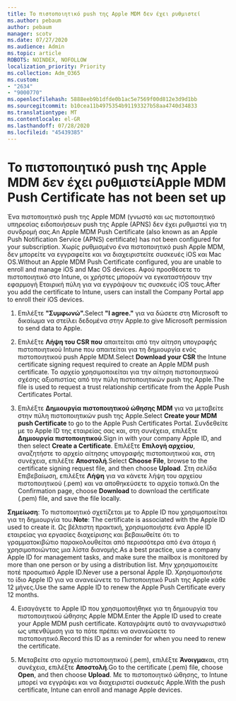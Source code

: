 ```yaml
---
title: Το πιστοποιητικό push της Apple MDM δεν έχει ρυθμιστεί
ms.author: pebaum
author: pebaum
manager: scotv
ms.date: 07/27/2020
ms.audience: Admin
ms.topic: article
ROBOTS: NOINDEX, NOFOLLOW
localization_priority: Priority
ms.collection: Adm_O365
ms.custom:
- "2634"
- "9000770"
ms.openlocfilehash: 5888eeb9b1dfde0b1ac5e7569f00d812e3d9d1bb
ms.sourcegitcommit: b10cea11b4975354b91193327b58aa4740d34833
ms.translationtype: MT
ms.contentlocale: el-GR
ms.lasthandoff: 07/28/2020
ms.locfileid: "45439385"
---
```

# <a name="apple-mdm-push-certificate-has-not-been-set-up"></a><span data-ttu-id="88d81-102">Το πιστοποιητικό push της Apple MDM δεν έχει ρυθμιστεί</span><span class="sxs-lookup"><span data-stu-id="88d81-102">Apple MDM Push Certificate has not been set up</span></span>

<span data-ttu-id="88d81-103">Ένα πιστοποιητικό push της Apple MDM (γνωστό και ως πιστοποιητικό υπηρεσίας ειδοποιήσεων push της Apple (APNS) δεν έχει ρυθμιστεί για τη συνδρομή σας.</span><span class="sxs-lookup"><span data-stu-id="88d81-103">An Apple MDM Push Certificate (also known as an Apple Push Notification Service (APNS) certificate) has not been configured for your subscription.</span></span> <span data-ttu-id="88d81-104">Χωρίς ρυθμισμένο ένα πιστοποιητικό push Apple MDM, δεν μπορείτε να εγγραφείτε και να διαχειριστείτε συσκευές iOS και Mac OS.</span><span class="sxs-lookup"><span data-stu-id="88d81-104">Without an Apple MDM Push Certificate configured, you are unable to enroll and manage iOS and Mac OS devices.</span></span> <span data-ttu-id="88d81-105">Αφού προσθέσετε το πιστοποιητικό στο Intune, οι χρήστες μπορούν να εγκαταστήσουν την εφαρμογή Εταιρική πύλη για να εγγράψουν τις συσκευές iOS τους.</span><span class="sxs-lookup"><span data-stu-id="88d81-105">After you add the certificate to Intune, users can install the Company Portal app to enroll their iOS devices.</span></span>

1. <span data-ttu-id="88d81-106">Επιλέξτε **"Συμφωνώ".**</span><span class="sxs-lookup"><span data-stu-id="88d81-106">Select **"I agree."**</span></span> <span data-ttu-id="88d81-107">για να δώσετε στη Microsoft το δικαίωμα να στείλει δεδομένα στην Apple.</span><span class="sxs-lookup"><span data-stu-id="88d81-107">to give Microsoft permission to send data to Apple.</span></span>

2. <span data-ttu-id="88d81-108">Επιλέξτε **Λήψη του CSR που** απαιτείται από την αίτηση υπογραφής πιστοποιητικού Intune που απαιτείται για τη δημιουργία ενός πιστοποιητικού push Apple MDM.</span><span class="sxs-lookup"><span data-stu-id="88d81-108">Select **Download your CSR** the Intune certificate signing request required to create an Apple MDM push certificate.</span></span> <span data-ttu-id="88d81-109">Το αρχείο χρησιμοποιείται για την αίτηση πιστοποιητικού σχέσης αξιοπιστίας από την πύλη πιστοποιητικών push της Apple.</span><span class="sxs-lookup"><span data-stu-id="88d81-109">The file is used to request a trust relationship certificate from the Apple Push Certificates Portal.</span></span>

3. <span data-ttu-id="88d81-110">Επιλέξτε **Δημιουργία πιστοποιητικού ώθησης MDM** για να μεταβείτε στην πύλη πιστοποιητικών push της Apple.</span><span class="sxs-lookup"><span data-stu-id="88d81-110">Select **Create your MDM push Certificate** to go to the Apple Push Certificates Portal.</span></span> <span data-ttu-id="88d81-111">Συνδεθείτε με το Apple ID της εταιρείας σας και, στη συνέχεια, επιλέξτε **Δημιουργία πιστοποιητικού**.</span><span class="sxs-lookup"><span data-stu-id="88d81-111">Sign in with your company Apple ID, and then select **Create a Certificate**.</span></span> <span data-ttu-id="88d81-112">Επιλέξτε **Επιλογή αρχείου**, αναζητήστε το αρχείο αίτησης υπογραφής πιστοποιητικού και, στη συνέχεια, επιλέξτε **Αποστολή**.</span><span class="sxs-lookup"><span data-stu-id="88d81-112">Select **Choose File**, browse to the certificate signing request file, and then choose **Upload**.</span></span> <span data-ttu-id="88d81-113">Στη σελίδα Επιβεβαίωση, επιλέξτε **Λήψη** για να κάνετε λήψη του αρχείου πιστοποιητικού (.pem) και να αποθηκεύσετε το αρχείο τοπικά.</span><span class="sxs-lookup"><span data-stu-id="88d81-113">On the Confirmation page, choose **Download** to download the certificate (.pem) file, and save the file locally.</span></span>
 
<span data-ttu-id="88d81-114">**Σημείωση**: Το πιστοποιητικό σχετίζεται με το Apple ID που χρησιμοποιείται για τη δημιουργία του.</span><span class="sxs-lookup"><span data-stu-id="88d81-114">**Note**: The certificate is associated with the Apple ID used to create it.</span></span> <span data-ttu-id="88d81-115">Ως βέλτιστη πρακτική, χρησιμοποιήστε ένα Apple ID εταιρείας για εργασίες διαχείρισης και βεβαιωθείτε ότι το γραμματοκιβώτιο παρακολουθείται από περισσότερα από ένα άτομα ή χρησιμοποιώντας μια λίστα διανομής.</span><span class="sxs-lookup"><span data-stu-id="88d81-115">As a best practice, use a company Apple ID for management tasks, and make sure the mailbox is monitored by more than one person or by using a distribution list.</span></span> <span data-ttu-id="88d81-116">Μην χρησιμοποιείτε ποτέ προσωπικό Apple ID.</span><span class="sxs-lookup"><span data-stu-id="88d81-116">Never use a personal Apple ID.</span></span> <span data-ttu-id="88d81-117">Χρησιμοποιήστε το ίδιο Apple ID για να ανανεώνετε το Πιστοποιητικό Push της Apple κάθε 12 μήνες.</span><span class="sxs-lookup"><span data-stu-id="88d81-117">Use the same Apple ID to renew the Apple Push Certificate every 12 months.</span></span>
 
4. <span data-ttu-id="88d81-118">Εισαγάγετε το Apple ID που χρησιμοποιήθηκε για τη δημιουργία του πιστοποιητικού ώθησης Apple MDM.</span><span class="sxs-lookup"><span data-stu-id="88d81-118">Enter the Apple ID used to create your Apple MDM push certificate.</span></span> <span data-ttu-id="88d81-119">Καταγράψτε αυτό το αναγνωριστικό ως υπενθύμιση για το πότε πρέπει να ανανεώσετε το πιστοποιητικό.</span><span class="sxs-lookup"><span data-stu-id="88d81-119">Record this ID as a reminder for when you need to renew the certificate.</span></span>

5. <span data-ttu-id="88d81-120">Μεταβείτε στο αρχείο πιστοποιητικού (.pem), επιλέξτε **Άνοιγμα**και, στη συνέχεια, επιλέξτε **Αποστολή**.</span><span class="sxs-lookup"><span data-stu-id="88d81-120">Go to the certificate (.pem) file, choose **Open**, and then choose **Upload**.</span></span> <span data-ttu-id="88d81-121">Με το πιστοποιητικό ώθησης, το Intune μπορεί να εγγράψει και να διαχειριστεί συσκευές Apple.</span><span class="sxs-lookup"><span data-stu-id="88d81-121">With the push certificate, Intune can enroll and manage Apple devices.</span></span>